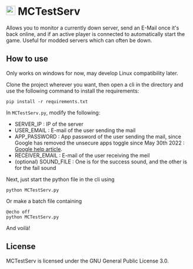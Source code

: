 # <img src="https://i.imgur.com/Wz99wRF.png" height=25> MCTestServ

Allows you to monitor a currently down server, send an E-Mail once it's back online, and if an active player is connected to automatically start the game. Useful for modded servers which can often be down.

## How to use

Only works on windows for now, may develop Linux compatibility later.

Clone the project wherever you want, then open a cli in the directory and use the following command to install the requirements:
```batch
pip install -r requirements.txt
```

In `MCTestServ.py`, modify the following:
- SERVER_IP : IP of the server
- USER_EMAIL : E-mail of the user sending the mail
- APP_PASSWORD : App password of the user sending the mail, since Google has removed the unsecure apps toggle since May 30th 2022 : [Google help article](https://support.google.com/accounts/answer/185833).
- RECEIVER_EMAIL : E-mail of the user receiving the meil
- (optional) SOUND_FILE : One is for the success sound, and the other is for the fail sound

Next, just start the python file in the cli using 
```batch
python MCTestServ.py
```
Or make a batch file containing
```batch
@echo off
python MCTestServ.py
```

And voilà!

## License 

MCTestServ is licensed under the GNU General Public License 3.0.
